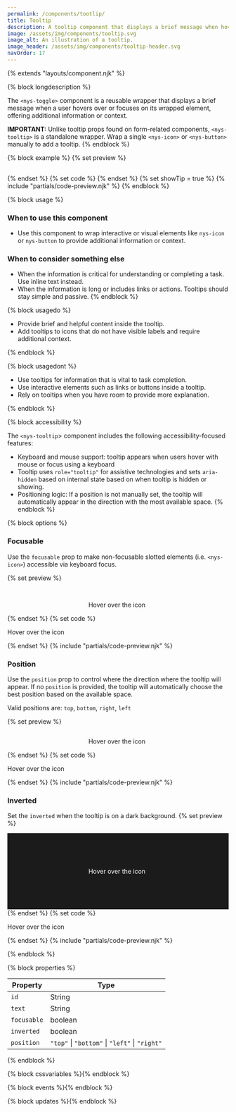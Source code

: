 ```yaml
---
permalink: /components/tootlip/
title: Tooltip
description: A tooltip component that displays a brief message when hover/focus, offering additional information or context.
image: /assets/img/components/tooltip.svg
image_alt: An illustration of a tooltip.
image_header: /assets/img/components/tooltip-header.svg
navOrder: 17
---
```


{% extends "layouts/component.njk" %}

{% block longdescription %}

  The `<nys-toggle>` component is a reusable wrapper that displays a brief message when a user hovers over or focuses on its wrapped element, offering additional information or context.

  **IMPORTANT:** Unlike tooltip props found on form-related components, `<nys-tooltip>` is a standalone wrapper. Wrap a single `<nys-icon>` or `<nys-button>` manually to add a tooltip.
{% endblock %}

{% block example %}
  {% set preview %}<div style="margin-top:30px">
  <nys-tooltip text="I am a tooltip.">
  <nys-button id="button1" name="button1" label="Hover Me"></nys-button>
</nys-tooltip>
</div>{% endset %}
  {% set code %}<nys-tooltip text="I am a tooltip.">
  <nys-button id="button1" name="button1" label="Hover Me"></nys-button>
</nys-tooltip>
{% endset %}
  {% set showTip = true %}
  {% include "partials/code-preview.njk" %}
{% endblock %}

{% block usage %}

### When to use this component
  - Use this component to wrap interactive or visual elements like `nys-icon` or `nys-button` to provide additional information or context.
### When to consider something else
  - When the information is critical for understanding or completing a task. Use inline text instead.
  - When the information is long or includes links or actions. Tooltips should stay simple and passive.
{% endblock %}

{% block usagedo %}

  - Provide brief and helpful content inside the tooltip.
  - Add tooltips to icons that do not have visible labels and require additional context.

{% endblock %}

{% block usagedont %}

  - Use tooltips for information that is vital to task completion.
  - Use interactive elements such as links or buttons inside a tooltip.
  - Rely on tooltips when you have room to provide more explanation.

{% endblock %}

{% block accessibility %}

The `<nys-tooltip`> component includes the following accessibility-focused features:

  - Keyboard and mouse support: tooltip appears when users hover with mouse or focus using a keyboard
  - Tooltip uses `role="tooltip"` for assistive technologies and sets `aria-hidden` based on internal state based on when tooltip is hidden or showing.
  - Positioning logic: If a position is not manually set, the tooltip will automatically appear in the direction with the most available space.
{% endblock %}

{% block options %}

### Focusable
Use the `focusable` prop to make non-focusable slotted elements (i.e. `<nys-icon>`) accessible via keyboard focus.

  {% set preview %}<div style="display: flex; justify-content: center; margin-top:30px">
  <div style="display: flex; gap: 5px">
    <p>Hover over the icon</p>
    <nys-tooltip
      text="I am a tooltip."
      focusable
    >
      <nys-icon name="info" size="3xl"></nys-icon>
    </nys-tooltip>
  </div>
</div>{% endset %}
  {% set code %}<p>Hover over the icon</p>
<nys-tooltip text="I am a tooltip." focusable>
    <nys-icon name="info" size="3xl"></nys-icon>
</nys-tooltip>{% endset %}
  {% include "partials/code-preview.njk" %}

### Position
Use the `position` prop to control where the direction where the tooltip will appear. If no `position` is provided, the tooltip will automatically choose the best position based on the available space.

Valid positions are: `top`, `bottom`, `right`, `left`

  {% set preview %}<div style="display: flex; justify-content: center;">
  <div style="display: flex; gap: 5px">
    <p>Hover over the icon</p>
    <nys-tooltip
      text="I am a tooltip."
      position="right"
      focusable
    >
      <nys-icon name="info" size="3xl"></nys-icon>
    </nys-tooltip>
  </div>
</div>{% endset %}
  {% set code %}<p>Hover over the icon</p>
<nys-tooltip text="I am a tooltip." position="right" focusable>
    <nys-icon name="info" size="3xl"></nys-icon>
</nys-tooltip>
{% endset %}
  {% include "partials/code-preview.njk" %}

### Inverted
Set the `inverted` when the tooltip is on a dark background.
  {% set preview %}<div style="display: flex; justify-content: center; background-color: var(--nys-color-ink, #1b1b1b); padding: var(--nys-space-800, 64px);">
  <div style="color: #fff; display: flex; gap: 5px">
    <p>Hover over the icon</p>
    <nys-tooltip
      text="I am a tooltip."
      inverted
      focusable
    >
      <nys-icon name="info" size="3xl"></nys-icon>
    </nys-tooltip>
  </div>
</div>{% endset %}
  {% set code %}<p>Hover over the icon</p>
<nys-tooltip text="I am a tooltip." inverted focusable>
    <nys-icon name="info" size="3xl"></nys-icon>
</nys-tooltip>
{% endset %}
  {% include "partials/code-preview.njk" %}

{% endblock %}

{% block properties %}

| Property      | Type                                           |
|---------------|------------------------------------------------|
| `id`          | String                                         |
| `text`        | String                                         |
| `focusable`   | boolean                                        |
| `inverted`    | boolean                                        |
| `position`    | `"top"` \| `"bottom"` \| `"left"` \| `"right"` |

{% endblock %}

{% block cssvariables %}{% endblock %}

{% block events %}{% endblock %}

{% block updates %}{% endblock %}
